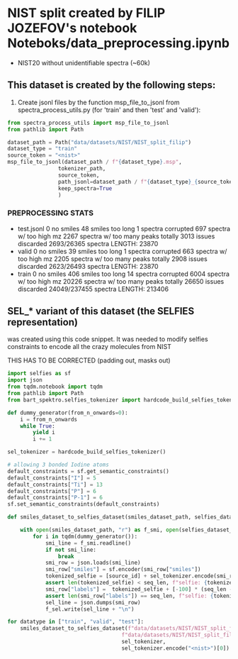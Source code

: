 # NIST split created by FILIP JOZEFOV's notebook Noteboks/data_preprocessing.ipynb
- NIST20 without unidentifiable spectra (~60k)

## This dataset is created by the following steps:
1. Create jsonl files by the function msp_file_to_jsonl from spectra_process_utils.py (for 'train' and then 'test' and 'valid'):

```python
from spectra_process_utils import msp_file_to_jsonl
from pathlib import Path

dataset_path = Path("data/datasets/NIST/NIST_split_filip")
dataset_type = "train"
source_token = "<nist>"
msp_file_to_jsonl(dataset_path / f"{dataset_type}.msp",
                tokenizer_path,
                source_token,
                path_jsonl=dataset_path / f"{dataset_type}_{source_token}.jsonl",
                keep_spectra=True
                )
```

### PREPROCESSING STATS
 - test.jsonl
    0 no smiles
    48 smiles too long
    1 spectra corrupted
    697 spectra w/ too high mz
    2267 spectra w/ too many peaks
    totally 3013 issues
    discarded 2693/26365 spectra
    LENGTH: 23870
 - valid 
    0 no smiles
    39 smiles too long
    1 spectra corrupted
    663 spectra w/ too high mz
    2205 spectra w/ too many peaks
    totally 2908 issues
    discarded 2623/26493 spectra
    LENGTH: 23870
 - train
    0 no smiles
    406 smiles too long
    14 spectra corrupted
    6004 spectra w/ too high mz
    20226 spectra w/ too many peaks
    totally 26650 issues
    discarded 24049/237455 spectra
    LENGTH: 213406


## SEL_* variant of this dataset (the SELFIES representation)
was created using this code snippet. It was needed to modify selfies constraints to encode all the crazy molecules from NIST


THIS HAS TO BE CORRECTED (padding out, masks out)
```python
import selfies as sf
import json
from tqdm.notebook import tqdm
from pathlib import Path
from bart_spektro.selfies_tokenizer import hardcode_build_selfies_tokenizer

def dummy_generator(from_n_onwards=0):
    i = from_n_onwards
    while True:
        yield i
        i += 1

sel_tokenizer = hardcode_build_selfies_tokenizer()

# allowing 3 bonded Iodine atoms
default_constraints = sf.get_semantic_constraints()
default_constraints["I"] = 5
default_constraints["Ti"] = 13
default_constraints["P"] = 6
default_constraints["P-1"] = 6
sf.set_semantic_constraints(default_constraints)

def smiles_dataset_to_selfies_dataset(smiles_dataset_path, selfies_dataset_save_path, sel_tokenizer, source_id, seq_len=200):

    with open(smiles_dataset_path, "r") as f_smi, open(selfies_dataset_save_path, "w") as f_sel:
        for i in tqdm(dummy_generator()):
            smi_line = f_smi.readline()
            if not smi_line:
                break
            smi_row = json.loads(smi_line)
            smi_row["smiles"] = sf.encoder(smi_row["smiles"])
            tokenized_selfie = [source_id] + sel_tokenizer.encode(smi_row["smiles"]) + [sel_tokenizer.eos_token_id]
            assert len(tokenized_selfie) < seq_len, f"selfie: {tokenized_selfie}, len: {len(tokenized_selfie)} is too long!"
            smi_row["labels"] =  tokenized_selfie + [-100] * (seq_len - len(tokenized_selfie))
            assert len(smi_row["labels"]) == seq_len, f"selfie: {tokenized_selfie}, len: {len(tokenized_selfie)} labels len is different from seqlen!"
            sel_line = json.dumps(smi_row)
            f_sel.write(sel_line + "\n")

for datatype in ["train", "valid", "test"]:
    smiles_dataset_to_selfies_dataset(f"data/datasets/NIST/NIST_split_filip/{datatype}.jsonl", 
                                    f"data/datasets/NIST/NIST_split_filip/sel_{datatype}.jsonl", 
                                    sel_tokenizer, 
                                    sel_tokenizer.encode("<nist>")[0])
```